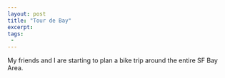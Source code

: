 ```yaml
---
layout: post
title: "Tour de Bay"
excerpt:
tags:
 -
---
```


My friends and I are starting to plan a bike trip around the entire SF Bay Area.
